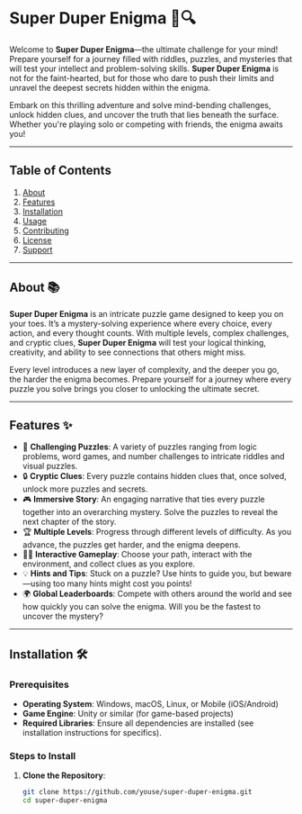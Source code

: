 # Super Duper Enigma 🧩🔍

Welcome to **Super Duper Enigma**—the ultimate challenge for your mind! Prepare yourself for a journey filled with riddles, puzzles, and mysteries that will test your intellect and problem-solving skills. **Super Duper Enigma** is not for the faint-hearted, but for those who dare to push their limits and unravel the deepest secrets hidden within the enigma.

Embark on this thrilling adventure and solve mind-bending challenges, unlock hidden clues, and uncover the truth that lies beneath the surface. Whether you're playing solo or competing with friends, the enigma awaits you!

---

## Table of Contents

1. [About](#about)
2. [Features](#features)
3. [Installation](#installation)
4. [Usage](#usage)
5. [Contributing](#contributing)
6. [License](#license)
7. [Support](#support)

---

## About 📚

**Super Duper Enigma** is an intricate puzzle game designed to keep you on your toes. It’s a mystery-solving experience where every choice, every action, and every thought counts. With multiple levels, complex challenges, and cryptic clues, **Super Duper Enigma** will test your logical thinking, creativity, and ability to see connections that others might miss.

Every level introduces a new layer of complexity, and the deeper you go, the harder the enigma becomes. Prepare yourself for a journey where every puzzle you solve brings you closer to unlocking the ultimate secret.

---

## Features ✨

- 🧩 **Challenging Puzzles**: A variety of puzzles ranging from logic problems, word games, and number challenges to intricate riddles and visual puzzles.
- 🔒 **Cryptic Clues**: Every puzzle contains hidden clues that, once solved, unlock more puzzles and secrets.
- 🎮 **Immersive Story**: An engaging narrative that ties every puzzle together into an overarching mystery. Solve the puzzles to reveal the next chapter of the story.
- 🏆 **Multiple Levels**: Progress through different levels of difficulty. As you advance, the puzzles get harder, and the enigma deepens.
- 🕵️‍♂️ **Interactive Gameplay**: Choose your path, interact with the environment, and collect clues as you explore.
- 💡 **Hints and Tips**: Stuck on a puzzle? Use hints to guide you, but beware—using too many hints might cost you points!
- 🌍 **Global Leaderboards**: Compete with others around the world and see how quickly you can solve the enigma. Will you be the fastest to uncover the mystery?

---

## Installation 🛠️

### Prerequisites

- **Operating System**: Windows, macOS, Linux, or Mobile (iOS/Android)
- **Game Engine**: Unity or similar (for game-based projects)
- **Required Libraries**: Ensure all dependencies are installed (see installation instructions for specifics).

### Steps to Install

1. **Clone the Repository**:
   ```bash
   git clone https://github.com/youse/super-duper-enigma.git
   cd super-duper-enigma
